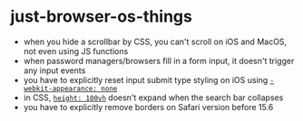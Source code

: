 # just-browser-os-things
- when you hide a scrollbar by CSS, you can't scroll on iOS and MacOS, not even using JS functions
- when password managers/browsers fill in a form input, it doesn't trigger any input events
- you have to explicitly reset input submit type styling on iOS using [`-webkit-appearance: none`](https://stackoverflow.com/a/5452829/15613610) 
- in CSS, [`height: 100vh`](https://css-tricks.com/css-fix-for-100vh-in-mobile-webkit/) doesn't expand when the search bar collapses 
- you have to explicitly remove borders on Safari version before 15.6 
